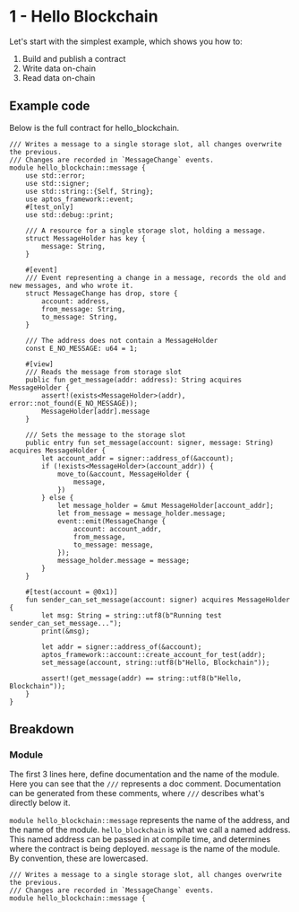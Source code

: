 # 1 - Hello Blockchain

Let's start with the simplest example, which shows you how to:

1. Build and publish a contract
2. Write data on-chain
3. Read data on-chain

## Example code

Below is the full contract for hello_blockchain.

```move
/// Writes a message to a single storage slot, all changes overwrite the previous.
/// Changes are recorded in `MessageChange` events.
module hello_blockchain::message {
    use std::error;
    use std::signer;
    use std::string::{Self, String};
    use aptos_framework::event;
    #[test_only]
    use std::debug::print;

    /// A resource for a single storage slot, holding a message.
    struct MessageHolder has key {
        message: String,
    }

    #[event]
    /// Event representing a change in a message, records the old and new messages, and who wrote it.
    struct MessageChange has drop, store {
        account: address,
        from_message: String,
        to_message: String,
    }

    /// The address does not contain a MessageHolder
    const E_NO_MESSAGE: u64 = 1;

    #[view]
    /// Reads the message from storage slot
    public fun get_message(addr: address): String acquires MessageHolder {
        assert!(exists<MessageHolder>(addr), error::not_found(E_NO_MESSAGE));
        MessageHolder[addr].message
    }

    /// Sets the message to the storage slot
    public entry fun set_message(account: signer, message: String) acquires MessageHolder {
        let account_addr = signer::address_of(&account);
        if (!exists<MessageHolder>(account_addr)) {
            move_to(&account, MessageHolder {
                message,
            })
        } else {
            let message_holder = &mut MessageHolder[account_addr];
            let from_message = message_holder.message;
            event::emit(MessageChange {
                account: account_addr,
                from_message,
                to_message: message,
            });
            message_holder.message = message;
        }
    }

    #[test(account = @0x1)]
    fun sender_can_set_message(account: signer) acquires MessageHolder {
        let msg: String = string::utf8(b"Running test sender_can_set_message...");
        print(&msg);

        let addr = signer::address_of(&account);
        aptos_framework::account::create_account_for_test(addr);
        set_message(account, string::utf8(b"Hello, Blockchain"));

        assert!(get_message(addr) == string::utf8(b"Hello, Blockchain"));
    }
}
```

## Breakdown

### Module

The first 3 lines here, define documentation and the name of the module. Here you can see that the `///` represents a
doc comment. Documentation can be generated from these comments, where `///` describes what's directly below it.

`module hello_blockchain::message` represents the name of the address, and the name of the module.  `hello_blockchain`
is what we call a named address. This named address can be passed in at compile time, and determines where the contract
is being deployed.  `message` is the name of the module. By convention, these are lowercased.

```move
/// Writes a message to a single storage slot, all changes overwrite the previous.
/// Changes are recorded in `MessageChange` events.
module hello_blockchain::message {
```